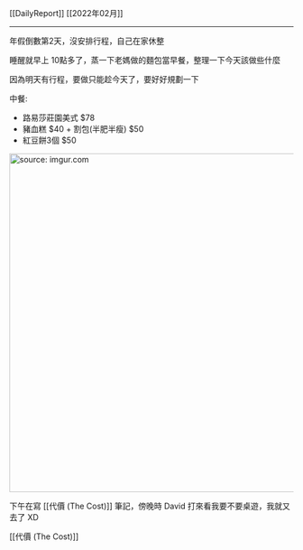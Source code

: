 [[DailyReport]]
[[2022年02月]]

---

年假倒數第2天，沒安排行程，自己在家休整

睡醒就早上 10點多了，蒸一下老媽做的麵包當早餐，整理一下今天該做些什麼

因為明天有行程，要做只能趁今天了，要好好規劃一下

中餐:
- 路易莎莊園美式 $78
- 豬血糕 $40 + 割包(半肥半瘦) $50
- 紅豆餅3個 $50

<a href="https://imgur.com/9v0kzQO"><img src="https://i.imgur.com/9v0kzQO.jpg" title="source: imgur.com" width="600px"/></a>


下午在寫 [[代價 (The Cost)]] 筆記，傍晚時 David 打來看我要不要桌遊，我就又去了 XD

[[代價 (The Cost)]]